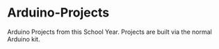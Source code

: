 # Arduino-Projects
Arduino Projects from this School Year. Projects are built via the normal Arduino kit.

